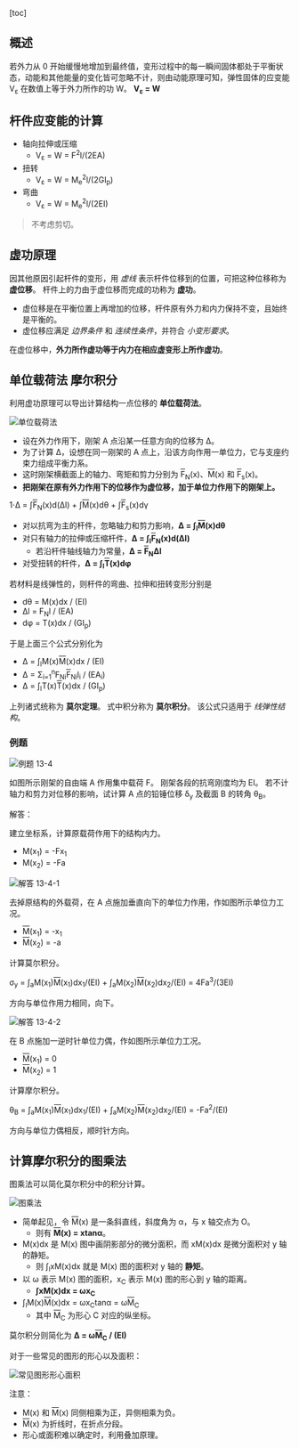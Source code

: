 [toc]

## 概述

若外力从 0 开始缓慢地增加到最终值，变形过程中的每一瞬间固体都处于平衡状态，动能和其他能量的变化皆可忽略不计，则由动能原理可知，弹性固体的应变能 V<sub>&epsilon;</sub> 在数值上等于外力所作的功 W。
**V<sub>&epsilon;</sub> = W**

## 杆件应变能的计算

- 轴向拉伸或压缩
    - V<sub>&epsilon;</sub> = W = F<sup>2</sup>l/(2EA)
- 扭转
    - V<sub>&epsilon;</sub> = W = M<sub>e</sub><sup>2</sup>l/(2GI<sub>p</sub>)
- 弯曲
    - V<sub>&epsilon;</sub> = W = M<sub>e</sub><sup>2</sup>l/(2EI)

> 不考虑剪切。

## 虚功原理

因其他原因引起杆件的变形，用 *虚线* 表示杆件位移到的位置，可把这种位移称为 **虚位移**。
杆件上的力由于虚位移而完成的功称为 **虚功**。

- 虚位移是在平衡位置上再增加的位移，杆件原有外力和内力保持不变，且始终是平衡的。
- 虚位移应满足 *边界条件* 和 *连续性条件*，并符合 *小变形要求*。

在虚位移中，**外力所作虚功等于内力在相应虚变形上所作虚功**。

## 单位载荷法 摩尔积分

利用虚功原理可以导出计算结构一点位移的 **单位载荷法**。

![单位载荷法](http://oxnec2zdn.bkt.clouddn.com/mechanicofmaterials/danweizaihefa.PNG)

- 设在外力作用下，刚架 A 点沿某一任意方向的位移为 &Delta;。
- 为了计算 &Delta;，设想在同一刚架的 A 点上，沿该方向作用一单位力，它与支座约束力组成平衡力系。
- 这时刚架横截面上的轴力、弯矩和剪力分别为 <span style="text-decoration:overline">F</span><sub>N</sub>(x)、<span style="text-decoration:overline">M</span>(x) 和 <span style="text-decoration:overline">F</span><sub>s</sub>(x)。
- **把刚架在原有外力作用下的位移作为虚位移，加于单位力作用下的刚架上。**

1&sdot;&Delta; = &int;<span style="text-decoration:overline">F</span><sub>N</sub>(x)d(&Delta;l) + &int;<span style="text-decoration:overline">M</span>(x)d&theta; + &int;<span style="text-decoration:overline">F</span><sub>s</sub>(x)d&gamma;

- 对以抗弯为主的杆件，忽略轴力和剪力影响，**&Delta; = &int;<sub>l</sub><span style="text-decoration:overline">M</span>(x)d&theta;**
- 对只有轴力的拉伸或压缩杆件，**&Delta; = &int;<sub>l</sub><span style="text-decoration:overline">F</span><sub>N</sub>(x)d(&Delta;l)**
    - 若沿杆件轴线轴力为常量，**&Delta; = <span style="text-decoration:overline">F</span><sub>N</sub>&Delta;l**
- 对受扭转的杆件，**&Delta; = &int;<sub>l</sub><span style="text-decoration:overline">T</span>(x)d&phi;**

若材料是线弹性的，则杆件的弯曲、拉伸和扭转变形分别是

- d&theta; = M(x)dx / (EI)
- &Delta;l = F<sub>N</sub>l / (EA)
- d&phi; = T(x)dx / (GI<sub>p</sub>)

于是上面三个公式分别化为

- &Delta; = &int;<sub>l</sub>M(x)<span style="text-decoration:overline">M</span>(x)dx / (EI)
- &Delta; = &Sigma;<sub>i=1</sub><sup>n</sup>F<sub>Ni</sub><span style="text-decoration:overline">F</span><sub>Ni</sub>l<sub>i</sub> / (EA<sub>i</sub>)
- &Delta; = &int;<sub>l</sub>T(x)<span style="text-decoration:overline">T</span>(x)dx / (GI<sub>p</sub>)

上列诸式统称为 **莫尔定理**。
式中积分称为 **莫尔积分**。
该公式只适用于 *线弹性结构*。

### 例题

![例题 13-4](http://oxnec2zdn.bkt.clouddn.com/mechanicofmaterials/liti13-4.PNG)

如图所示刚架的自由端 A 作用集中载荷 F。
刚架各段的抗弯刚度均为 EI。
若不计轴力和剪力对位移的影响，试计算 A 点的铅锤位移 &delta;<sub>y</sub> 及截面 B 的转角 &theta;<sub>B</sub>。

解答：

建立坐标系，计算原载荷作用下的结构内力。

- M(x<sub>1</sub>) = -Fx<sub>1</sub>
- M(x<sub>2</sub>) = -Fa

![解答 13-4-1](http://oxnec2zdn.bkt.clouddn.com/mechanicofmaterials/jieda13-4-1.PNG)

去掉原结构的外载荷，在 A 点施加垂直向下的单位力作用，作如图所示单位力工况。

- <span style="text-decoration:overline">M</span>(x<sub>1</sub>) = -x<sub>1</sub>
- <span style="text-decoration:overline">M</span>(x<sub>2</sub>) = -a

计算莫尔积分。

&sigma;<sub>y</sub>
= &int;<sub>a</sub>M(x<sub>1</sub>)<span style="text-decoration:overline">M</span>(x<sub>1</sub>)dx<sub>1</sub>/(EI) + &int;<sub>a</sub>M(x<sub>2</sub>)<span style="text-decoration:overline">M</span>(x<sub>2</sub>)dx<sub>2</sub>/(EI)
= 4Fa<sup>3</sup>/(3EI)

方向与单位作用力相同，向下。

![解答 13-4-2](http://oxnec2zdn.bkt.clouddn.com/mechanicofmaterials/jieda13-4-2.PNG)

在 B 点施加一逆时针单位力偶，作如图所示单位力工况。

- <span style="text-decoration:overline">M</span>(x<sub>1</sub>) = 0
- <span style="text-decoration:overline">M</span>(x<sub>2</sub>) = 1

计算摩尔积分。

&theta;<sub>B</sub>
= &int;<sub>a</sub>M(x<sub>1</sub>)<span style="text-decoration:overline">M</span>(x<sub>1</sub>)dx<sub>1</sub>/(EI) + &int;<sub>a</sub>M(x<sub>2</sub>)<span style="text-decoration:overline">M</span>(x<sub>2</sub>)dx<sub>2</sub>/(EI)
= -Fa<sup>2</sup>/(EI)

方向与单位力偶相反，顺时针方向。

## 计算摩尔积分的图乘法

图乘法可以简化莫尔积分中的积分计算。

![图乘法](http://oxnec2zdn.bkt.clouddn.com/mechanicofmaterials/tuchengfa.PNG)

- 简单起见，令 <span style="text-decoration:overline">M</span>(x) 是一条斜直线，斜度角为 &alpha;，与 x 轴交点为 O。
    - 则有 **<span style="text-decoration:overline">M</span>(x) = xtan&alpha;**。
- M(x)dx 是 M(x) 图中画阴影部分的微分面积，而 xM(x)dx 是微分面积对 y 轴的静矩。
    - 则 &int;<sub>l</sub>xM(x)dx 就是 M(x) 图的面积对 y 轴的 **静矩**。
- 以 &omega; 表示 M(x) 图的面积，x<sub>C</sub> 表示 M(x) 图的形心到 y 轴的距离。
    - **&int;xM(x)dx = &omega;x<sub>C</sub>**
- &int;<sub>l</sub>M(x)<span style="text-decoration:overline">M</span>(x)dx = &omega;x<sub>C</sub>tan&alpha; = &omega;<span style="text-decoration:overline">M</span><sub>C</sub>
    - 其中 <span style="text-decoration:overline">M</span><sub>C</sub> 为形心 C 对应的纵坐标。

莫尔积分则简化为
**&Delta; = &omega;<span style="text-decoration:overline">M</span><sub>C</sub> / (EI)**

对于一些常见的图形的形心以及面积：

![常见图形形心面积](http://oxnec2zdn.bkt.clouddn.com/mechanicofmaterials/changjiantuxingxingxinmianji.PNG)

注意：

- M(x) 和 <span style="text-decoration:overline">M</span>(x) 同侧相乘为正，异侧相乘为负。
- <span style="text-decoration:overline">M</span>(x) 为折线时，在折点分段。
- 形心或面积难以确定时，利用叠加原理。
